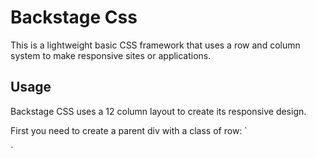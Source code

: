 # Backstage Css
This is a lightweight basic CSS framework that uses a row and column system to make responsive sites or applications.

## Usage
Backstage CSS uses a 12 column layout to create its responsive design.  

First you need to create a parent div with a class of row: 
`<div class="row">
</div>`
